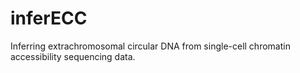 # inferECC
Inferring extrachromosomal circular DNA from single-cell chromatin accessibility sequencing data.
